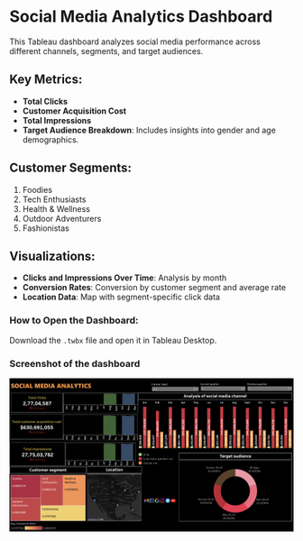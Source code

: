 # Social Media Analytics Dashboard

This Tableau dashboard analyzes social media performance across different channels, segments, and target audiences. 

## Key Metrics:
- **Total Clicks**
- **Customer Acquisition Cost**
- **Total Impressions**
- **Target Audience Breakdown**: Includes insights into gender and age demographics.

## Customer Segments:
1. Foodies
2. Tech Enthusiasts
3. Health & Wellness
4. Outdoor Adventurers
5. Fashionistas

## Visualizations:
- **Clicks and Impressions Over Time**: Analysis by month
- **Conversion Rates**: Conversion by customer segment and average rate
- **Location Data**: Map with segment-specific click data

### How to Open the Dashboard:
Download the `.twbx` file and open it in Tableau Desktop.

### Screenshot of the dashboard
![social_media_analytics_](https://github.com/naseef944/data_analytics_project/blob/88811d92c1ad14e0c9399aaaa979c50393b4b4e7/social_media_analytics_/Dashboard_screenshot.png)

